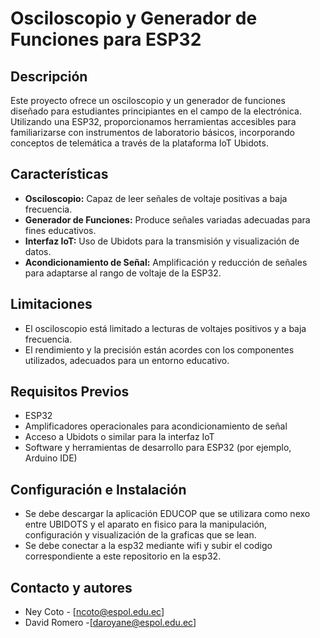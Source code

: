 # Osciloscopio y Generador de Funciones para ESP32

## Descripción
Este proyecto ofrece un osciloscopio y un generador de funciones diseñado para estudiantes principiantes en el campo de la electrónica. Utilizando una ESP32, proporcionamos herramientas accesibles para familiarizarse con instrumentos de laboratorio básicos, incorporando conceptos de telemática a través de la plataforma IoT Ubidots.

## Características
- **Osciloscopio:** Capaz de leer señales de voltaje positivas a baja frecuencia.
- **Generador de Funciones:** Produce señales variadas adecuadas para fines educativos.
- **Interfaz IoT:** Uso de Ubidots para la transmisión y visualización de datos.
- **Acondicionamiento de Señal:** Amplificación y reducción de señales para adaptarse al rango de voltaje de la ESP32.

## Limitaciones
- El osciloscopio está limitado a lecturas de voltajes positivos y a baja frecuencia.
- El rendimiento y la precisión están acordes con los componentes utilizados, adecuados para un entorno educativo.

## Requisitos Previos
- ESP32
- Amplificadores operacionales para acondicionamiento de señal
- Acceso a Ubidots o similar para la interfaz IoT
- Software y herramientas de desarrollo para ESP32 (por ejemplo, Arduino IDE)

## Configuración e Instalación
- Se debe descargar la aplicación EDUCOP que se utilizara como nexo entre UBIDOTS y el aparato en fisico para la manipulación, configuración y visualización de la graficas que se lean.
- Se debe conectar a la esp32 mediante wifi y subir el codigo correspondiente a este repositorio en la esp32.

## Contacto y autores
- Ney Coto - [ncoto@espol.edu.ec]
- David Romero -[daroyane@espol.edu.ec]
